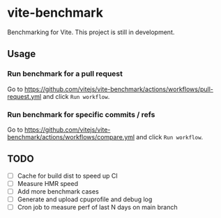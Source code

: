 # vite-benchmark

Benchmarking for Vite. This project is still in development.

## Usage

### Run benchmark for a pull request

Go to https://github.com/vitejs/vite-benchmark/actions/workflows/pull-request.yml and click `Run workflow`.

### Run benchmark for specific commits / refs

Go to https://github.com/vitejs/vite-benchmark/actions/workflows/compare.yml and click `Run workflow`.

## TODO

- [ ] Cache for build dist to speed up CI
- [ ] Measure HMR speed
- [ ] Add more benchmark cases
- [ ] Generate and upload cpuprofile and debug log
- [ ] Cron job to measure perf of last N days on main branch
